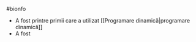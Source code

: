 #bionfo 
- A fost printre primii care a utilizat [[Programare dinamică|programare dinamică]]
- A fost 